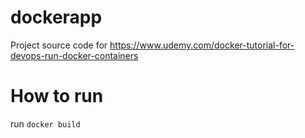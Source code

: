 # dockerapp
Project source code for https://www.udemy.com/docker-tutorial-for-devops-run-docker-containers

# How to run
run `docker build`
